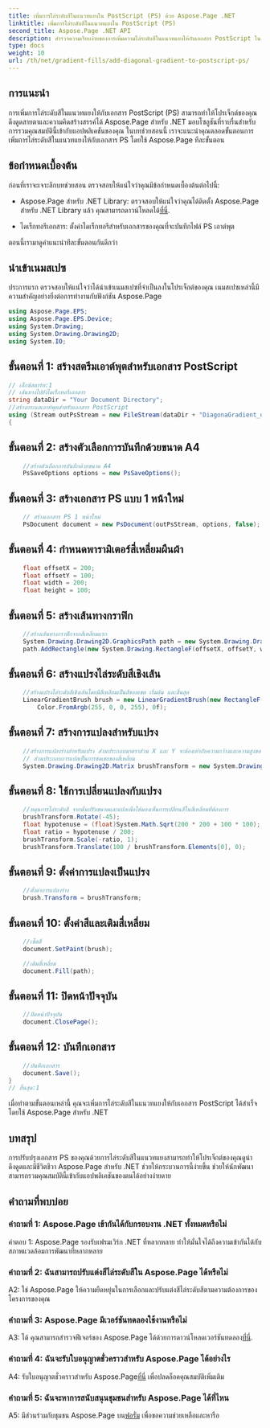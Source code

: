 ```yaml
---
title: เพิ่มการไล่ระดับสีในแนวทแยงใน PostScript (PS) ด้วย Aspose.Page .NET
linktitle: เพิ่มการไล่ระดับสีในแนวทแยงใน PostScript (PS)
second_title: Aspose.Page .NET API
description: สำรวจความเรียบง่ายของการเพิ่มความไล่ระดับสีในแนวทแยงให้กับเอกสาร PostScript ใน .NET ด้วย Aspose.Page ยกระดับโครงการของคุณด้วยองค์ประกอบภาพแบบไดนามิก
type: docs
weight: 10
url: /th/net/gradient-fills/add-diagonal-gradient-to-postscript-ps/
---
```

## การแนะนำ

การเพิ่มการไล่ระดับสีในแนวทแยงให้กับเอกสาร PostScript (PS) สามารถทำให้โปรเจ็กต์ของคุณดึงดูดสายตาและความคิดสร้างสรรค์ได้ Aspose.Page สำหรับ .NET มอบโซลูชันที่ราบรื่นสำหรับการรวมคุณสมบัตินี้เข้ากับแอปพลิเคชันของคุณ ในบทช่วยสอนนี้ เราจะแนะนำคุณตลอดขั้นตอนการเพิ่มการไล่ระดับสีในแนวทแยงให้กับเอกสาร PS โดยใช้ Aspose.Page ทีละขั้นตอน

## ข้อกำหนดเบื้องต้น

ก่อนที่เราจะเจาะลึกบทช่วยสอน ตรวจสอบให้แน่ใจว่าคุณมีข้อกำหนดเบื้องต้นต่อไปนี้:

-  Aspose.Page สำหรับ .NET Library: ตรวจสอบให้แน่ใจว่าคุณได้ติดตั้ง Aspose.Page สำหรับ .NET Library แล้ว คุณสามารถดาวน์โหลดได้[ที่นี่](https://releases.aspose.com/page/net/).

- ไดเร็กทอรีเอกสาร: ตั้งค่าไดเร็กทอรีสำหรับเอกสารของคุณที่จะบันทึกไฟล์ PS เอาต์พุต

ตอนนี้เรามาดูคำแนะนำทีละขั้นตอนกันดีกว่า

## นำเข้าเนมสเปซ

ประการแรก ตรวจสอบให้แน่ใจว่าได้นำเข้าเนมสเปซที่จำเป็นลงในโปรเจ็กต์ของคุณ เนมสเปซเหล่านี้มีความสำคัญอย่างยิ่งต่อการทำงานกับฟังก์ชัน Aspose.Page

```csharp
using Aspose.Page.EPS;
using Aspose.Page.EPS.Device;
using System.Drawing;
using System.Drawing.Drawing2D;
using System.IO;
```

## ขั้นตอนที่ 1: สร้างสตรีมเอาต์พุตสำหรับเอกสาร PostScript

```csharp
// เอ็กซ์สตาร์ท:1
// เส้นทางไปยังไดเร็กทอรีเอกสาร
string dataDir = "Your Document Directory";
//สร้างกระแสเอาท์พุทสำหรับเอกสาร PostScript
using (Stream outPsStream = new FileStream(dataDir + "DiagonaGradient_outPS.ps", FileMode.Create))
{
```

## ขั้นตอนที่ 2: สร้างตัวเลือกการบันทึกด้วยขนาด A4

```csharp
	//สร้างตัวเลือกการบันทึกด้วยขนาด A4
	PsSaveOptions options = new PsSaveOptions();
```

## ขั้นตอนที่ 3: สร้างเอกสาร PS แบบ 1 หน้าใหม่

```csharp
	// สร้างเอกสาร PS 1 หน้าใหม่
	PsDocument document = new PsDocument(outPsStream, options, false);
```

## ขั้นตอนที่ 4: กำหนดพารามิเตอร์สี่เหลี่ยมผืนผ้า

```csharp
	float offsetX = 200;
	float offsetY = 100;
	float width = 200;
	float height = 100;
```

## ขั้นตอนที่ 5: สร้างเส้นทางกราฟิก

```csharp
	//สร้างเส้นทางกราฟิกจากสี่เหลี่ยมแรก
	System.Drawing.Drawing2D.GraphicsPath path = new System.Drawing.Drawing2D.GraphicsPath();
	path.AddRectangle(new System.Drawing.RectangleF(offsetX, offsetY, width, height));
```

## ขั้นตอนที่ 6: สร้างแปรงไล่ระดับสีเชิงเส้น

```csharp
	//สร้างแปรงไล่ระดับสีเชิงเส้นโดยมีสี่เหลี่ยมเป็นสีขอบเขต เริ่มต้น และสิ้นสุด
	LinearGradientBrush brush = new LinearGradientBrush(new RectangleF(0, 0, width, height), Color.FromArgb(255, 255, 0, 0),
		Color.FromArgb(255, 0, 0, 255), 0f);
```

## ขั้นตอนที่ 7: สร้างการแปลงสำหรับแปรง

```csharp
	//สร้างการแปลงร่างสำหรับแปรง ส่วนประกอบมาตราส่วน X และ Y จะต้องเท่ากับความกว้างและความสูงของสี่เหลี่ยมผืนผ้าตามลำดับ
	// ส่วนประกอบการแปลเป็นการชดเชยของสี่เหลี่ยม
	System.Drawing.Drawing2D.Matrix brushTransform = new System.Drawing.Drawing2D.Matrix(width, 0, 0, height, offsetX, offsetY);
```

## ขั้นตอนที่ 8: ใช้การเปลี่ยนแปลงกับแปรง

```csharp
	//หมุนการไล่ระดับสี จากนั้นปรับขนาดและแปลเพื่อให้มองเห็นการเปลี่ยนสีในสี่เหลี่ยมที่ต้องการ
	brushTransform.Rotate(-45);
	float hypotenuse = (float)System.Math.Sqrt(200 * 200 + 100 * 100);
	float ratio = hypotenuse / 200;
	brushTransform.Scale(-ratio, 1);
	brushTransform.Translate(100 / brushTransform.Elements[0], 0);
```

## ขั้นตอนที่ 9: ตั้งค่าการแปลงเป็นแปรง

```csharp
	//ตั้งค่าการแปลงร่าง
	brush.Transform = brushTransform;
```

## ขั้นตอนที่ 10: ตั้งค่าสีและเติมสี่เหลี่ยม

```csharp
	//เซ็ตสี
	document.SetPaint(brush);

	//เติมสี่เหลี่ยม
	document.Fill(path);
```

## ขั้นตอนที่ 11: ปิดหน้าปัจจุบัน

```csharp
	//ปิดหน้าปัจจุบัน
	document.ClosePage();
```

## ขั้นตอนที่ 12: บันทึกเอกสาร

```csharp
	//บันทึกเอกสาร
	document.Save();
}
// สิ้นสุด:1
```

เมื่อทำตามขั้นตอนเหล่านี้ คุณจะเพิ่มการไล่ระดับสีในแนวทแยงให้กับเอกสาร PostScript ได้สำเร็จโดยใช้ Aspose.Page สำหรับ .NET

## บทสรุป

การปรับปรุงเอกสาร PS ของคุณด้วยการไล่ระดับสีในแนวทแยงสามารถทำให้โปรเจ็กต์ของคุณดูน่าดึงดูดและมีชีวิตชีวา Aspose.Page สำหรับ .NET ช่วยให้กระบวนการนี้ง่ายขึ้น ช่วยให้นักพัฒนาสามารถรวมคุณสมบัตินี้เข้ากับแอปพลิเคชันของตนได้อย่างง่ายดาย

## คำถามที่พบบ่อย

### คำถามที่ 1: Aspose.Page เข้ากันได้กับกรอบงาน .NET ทั้งหมดหรือไม่

คำตอบ 1: Aspose.Page รองรับเฟรมเวิร์ก .NET ที่หลากหลาย ทำให้มั่นใจได้ถึงความเข้ากันได้กับสภาพแวดล้อมการพัฒนาที่หลากหลาย

### คำถามที่ 2: ฉันสามารถปรับแต่งสีไล่ระดับสีใน Aspose.Page ได้หรือไม่

A2: ใช่ Aspose.Page ให้ความยืดหยุ่นในการเลือกและปรับแต่งสีไล่ระดับสีตามความต้องการของโครงการของคุณ

### คำถามที่ 3: Aspose.Page มีเวอร์ชันทดลองใช้งานหรือไม่

 A3: ได้ คุณสามารถสำรวจฟีเจอร์ของ Aspose.Page ได้ด้วยการดาวน์โหลดเวอร์ชันทดลอง[ที่นี่](https://releases.aspose.com/).

### คำถามที่ 4: ฉันจะรับใบอนุญาตชั่วคราวสำหรับ Aspose.Page ได้อย่างไร

 A4: รับใบอนุญาตชั่วคราวสำหรับ Aspose.Page[ที่นี่](https://purchase.aspose.com/temporary-license/) เพื่อปลดล็อคคุณสมบัติเพิ่มเติม

### คำถามที่ 5: ฉันจะหาการสนับสนุนชุมชนสำหรับ Aspose.Page ได้ที่ไหน

 A5: มีส่วนร่วมกับชุมชน Aspose.Page บน[ฟอรั่ม](https://forum.aspose.com/c/page/39) เพื่อขอความช่วยเหลือและหารือ
